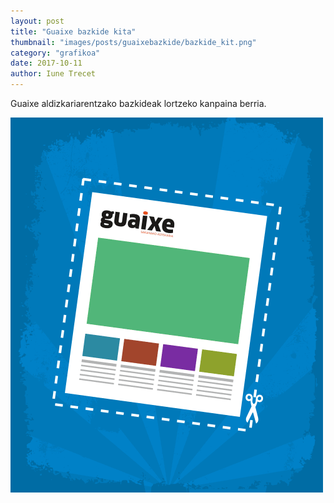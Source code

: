 ```yaml
---
layout: post
title: "Guaixe bazkide kita"
thumbnail: "images/posts/guaixebazkide/bazkide_kit.png"
category: "grafikoa"
date: 2017-10-11
author: Iune Trecet
---
```


Guaixe aldizkariarentzako bazkideak lortzeko kanpaina berria.

<img style="width:auto;" src="/images/posts/guaixebazkide/bazkide_kit.gif" alt="Bazkide kita"/>
